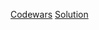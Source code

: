 [Codewars](https://www.codewars.com/kata/descending-order/javascript)
[Solution](https://repl.it/IncU/0)